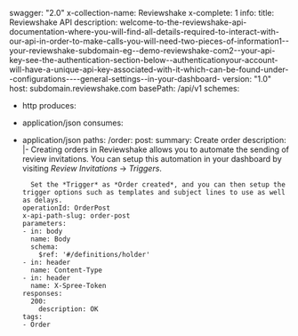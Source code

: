 swagger: "2.0"
x-collection-name: Reviewshake
x-complete: 1
info:
  title: Reviewshake API
  description: welcome-to-the-reviewshake-api-documentation-where-you-will-find-all-details-required-to-interact-with-our-api-in-order-to-make-calls-you-will-need-two-pieces-of-information1--your-reviewshake-subdomain-eg--demo-reviewshake-com2--your-api-key-see-the-authentication-section-below--authenticationyour-account-will-have-a-unique-api-key-associated-with-it-which-can-be-found-under--configurations----general-settings--in-your-dashboard-
  version: "1.0"
host: subdomain.reviewshake.com
basePath: /api/v1
schemes:
- http
produces:
- application/json
consumes:
- application/json
paths:
  /order:
    post:
      summary: Create order
      description: |-
        Creating orders in Reviewshake allows you to automate the sending of review invitations. You can setup this automation in your dashboard by visiting *Review Invitations* -> *Triggers*.

        Set the *Trigger* as *Order created*, and you can then setup the trigger options such as templates and subject lines to use as well as delays.
      operationId: OrderPost
      x-api-path-slug: order-post
      parameters:
      - in: body
        name: Body
        schema:
          $ref: '#/definitions/holder'
      - in: header
        name: Content-Type
      - in: header
        name: X-Spree-Token
      responses:
        200:
          description: OK
      tags:
      - Order